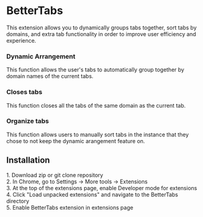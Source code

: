 <h1>BetterTabs </h1>
<p> 
This extension allows you to dynamically groups tabs together, sort tabs by domains, and extra tab functionality in order to improve user efficiency and experience.
</p>
<h3>Dynamic Arrangement </h3>
   <p>
    This function allows the user's tabs to automatically group together by domain names of the current tabs.
   </p>
<h3>Closes tabs</h3>
  <p>
    This function closes all the tabs of the same domain as the current tab.    
  </p>
<h3>Organize tabs</h3>
<p>
This function allows users to manually sort tabs in the instance that they chose to not keep the dynamic arangement feature on.
</p>

<h2> Installation </h2>
1. Download zip or git clone repository <br>
2. In Chrome, go to Settings -> More tools -> Extensions <br>
3. At the top of the extensions page, enable Developer mode for extensions <br>
4. Click "Load unpacked extensions" and navigate to the BetterTabs directory <br>
5. Enable BetterTabs extension in extensions page <br>
